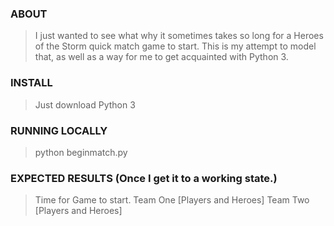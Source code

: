 ### ABOUT

> I just wanted to see what why it sometimes takes so long for a Heroes of the Storm quick match game to start.  This is my attempt to model that, as well as a way for me to get acquainted with Python 3.

### INSTALL

> Just download Python 3

### RUNNING LOCALLY

> python beginmatch.py

### EXPECTED RESULTS (Once I get it to a working state.)

> Time for Game to start.
> Team One [Players and Heroes]
> Team Two [Players and Heroes]